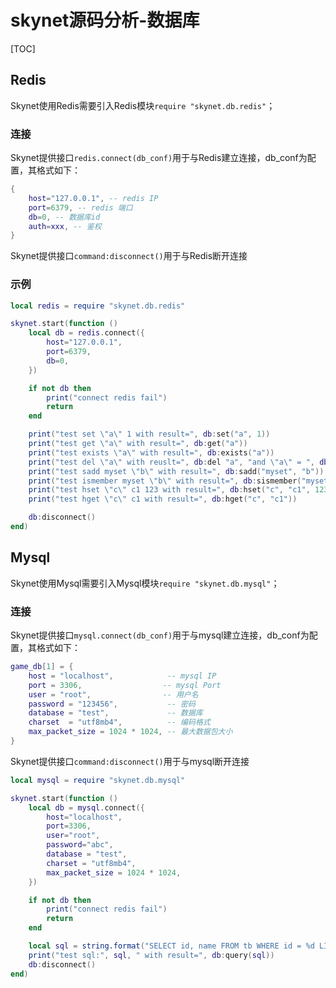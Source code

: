 # skynet源码分析-数据库

[TOC]



## Redis

Skynet使用Redis需要引入Redis模块`require "skynet.db.redis"`；

### 连接

Skynet提供接口`redis.connect(db_conf)`用于与Redis建立连接，db_conf为配置，其格式如下：

```lua
{
	host="127.0.0.1", -- redis IP
	port=6379, -- redis 端口
	db=0, -- 数据库id
    auth=xxx, -- 鉴权
}
```

Skynet提供接口`command:disconnect()`用于与Redis断开连接

### 示例

```lua
local redis = require "skynet.db.redis"

skynet.start(function ()
    local db = redis.connect({
        host="127.0.0.1",
        port=6379,
        db=0,
    })

    if not db then
        print("connect redis fail")
        return
    end

    print("test set \"a\" 1 with result=", db:set("a", 1))
    print("test get \"a\" with result=", db:get("a"))
    print("test exists \"a\" with result=", db:exists("a"))
    print("test del \"a\" with reuslt=", db:del "a", "and \"a\" = ", db:get("a"))
    print("test sadd myset \"b\" with result=", db:sadd("myset", "b"))
    print("test ismember myset \"b\" with result=", db:sismember("myset", "b"))
    print("test hset \"c\" c1 123 with result=", db:hset("c", "c1", 123))
    print("test hget \"c\" c1 with result=", db:hget("c", "c1"))

    db:disconnect()
end)
```



## Mysql

Skynet使用Mysql需要引入Mysql模块`require "skynet.db.mysql"`；

### 连接

Skynet提供接口`mysql.connect(db_conf)`用于与mysql建立连接，db_conf为配置，其格式如下：

```lua
game_db[1] = {
    host = "localhost", 	       -- mysql IP
    port = 3306,			      -- mysql Port
    user = "root",			      -- 用户名 
    password = "123456",	       -- 密码
    database = "test",	           -- 数据库
    charset  = "utf8mb4",	       -- 编码格式
    max_packet_size = 1024 * 1024, -- 最大数据包大小
}
```

Skynet提供接口`command:disconnect()`用于与mysql断开连接

```lua
local mysql = require "skynet.db.mysql"

skynet.start(function ()
    local db = mysql.connect({
        host="localhost",
        port=3306,
        user="root",
        password="abc",
        database = "test",
        charset = "utf8mb4",
        max_packet_size = 1024 * 1024,
    })

    if not db then
        print("connect redis fail")
        return
    end

    local sql = string.format("SELECT id, name FROM tb WHERE id = %d LIMIT 1",)
    print("test sql:", sql, " with result=", db:query(sql))
    db:disconnect()
end)
```



